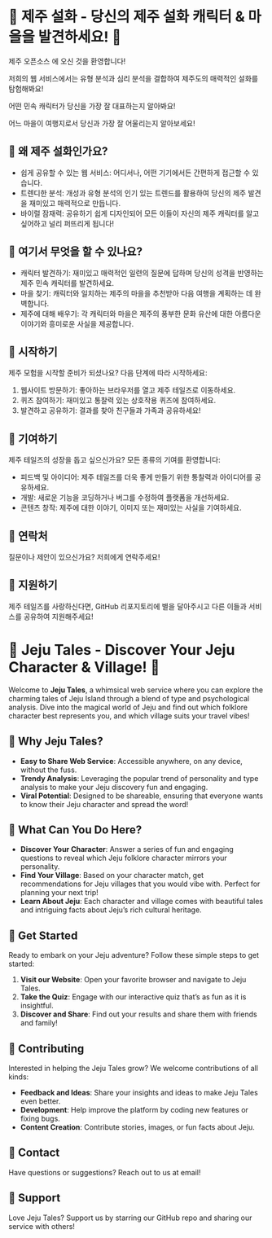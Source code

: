 # 🌺 제주 설화 - 당신의 제주 설화 캐릭터 & 마을을 발견하세요! 🌊

제주 오픈소스 에 오신 것을 환영합니다! 

저희의 웹 서비스에서는 유형 분석과 심리 분석을 결합하여 제주도의 매력적인 설화를 탐험해봐요!

어떤 민속 캐릭터가 당신을 가장 잘 대표하는지 알아봐요!

어느 마을이 여행지로서 당신과 가장 잘 어울리는지 알아보세요!

## 🌟 왜 제주 설화인가요?
- 쉽게 공유할 수 있는 웹 서비스: 어디서나, 어떤 기기에서든 간편하게 접근할 수 있습니다.
- 트렌디한 분석: 개성과 유형 분석의 인기 있는 트렌드를 활용하여 당신의 제주 발견을 재미있고 매력적으로 만듭니다.
- 바이럴 잠재력: 공유하기 쉽게 디자인되어 모든 이들이 자신의 제주 캐릭터를 알고 싶어하고 널리 퍼뜨리게 됩니다!

## 📜 여기서 무엇을 할 수 있나요?
- 캐릭터 발견하기: 재미있고 매력적인 일련의 질문에 답하며 당신의 성격을 반영하는 제주 민속 캐릭터를 발견하세요.
- 마을 찾기: 캐릭터와 일치하는 제주의 마을을 추천받아 다음 여행을 계획하는 데 완벽합니다.
- 제주에 대해 배우기: 각 캐릭터와 마을은 제주의 풍부한 문화 유산에 대한 아름다운 이야기와 흥미로운 사실을 제공합니다.

## 🚀 시작하기
제주 모험을 시작할 준비가 되셨나요? 다음 단계에 따라 시작하세요:

1. 웹사이트 방문하기: 좋아하는 브라우저를 열고 제주 테일즈로 이동하세요.
2. 퀴즈 참여하기: 재미있고 통찰력 있는 상호작용 퀴즈에 참여하세요.
3. 발견하고 공유하기: 결과를 찾아 친구들과 가족과 공유하세요!

## 🤝 기여하기
제주 테일즈의 성장을 돕고 싶으신가요? 모든 종류의 기여를 환영합니다:

- 피드백 및 아이디어: 제주 테일즈를 더욱 좋게 만들기 위한 통찰력과 아이디어를 공유하세요.
- 개발: 새로운 기능을 코딩하거나 버그를 수정하여 플랫폼을 개선하세요.
- 콘텐츠 창작: 제주에 대한 이야기, 이미지 또는 재미있는 사실을 기여하세요.

## 📧 연락처
질문이나 제안이 있으신가요? 저희에게 연락주세요!

## 💖 지원하기
제주 테일즈를 사랑하신다면, GitHub 리포지토리에 별을 달아주시고 다른 이들과 서비스를 공유하여 지원해주세요!

# 🌺 Jeju Tales - Discover Your Jeju Character & Village! 🌊

Welcome to **Jeju Tales**, a whimsical web service where you can explore the charming tales of Jeju Island through a blend of type and psychological analysis. Dive into the magical world of Jeju and find out which folklore character best represents you, and which village suits your travel vibes!

## 🌟 Why Jeju Tales?
- **Easy to Share Web Service**: Accessible anywhere, on any device, without the fuss.
- **Trendy Analysis**: Leveraging the popular trend of personality and type analysis to make your Jeju discovery fun and engaging.
- **Viral Potential**: Designed to be shareable, ensuring that everyone wants to know their Jeju character and spread the word!

## 📜 What Can You Do Here?
- **Discover Your Character**: Answer a series of fun and engaging questions to reveal which Jeju folklore character mirrors your personality.
- **Find Your Village**: Based on your character match, get recommendations for Jeju villages that you would vibe with. Perfect for planning your next trip!
- **Learn About Jeju**: Each character and village comes with beautiful tales and intriguing facts about Jeju’s rich cultural heritage.

## 🚀 Get Started
Ready to embark on your Jeju adventure? Follow these simple steps to get started:

1. **Visit our Website**: Open your favorite browser and navigate to Jeju Tales.
2. **Take the Quiz**: Engage with our interactive quiz that’s as fun as it is insightful.
3. **Discover and Share**: Find out your results and share them with friends and family!

## 🤝 Contributing
Interested in helping the Jeju Tales grow? We welcome contributions of all kinds:

- **Feedback and Ideas**: Share your insights and ideas to make Jeju Tales even better.
- **Development**: Help improve the platform by coding new features or fixing bugs.
- **Content Creation**: Contribute stories, images, or fun facts about Jeju.

## 📧 Contact
Have questions or suggestions? Reach out to us at email!

## 💖 Support
Love Jeju Tales? Support us by starring our GitHub repo and sharing our service with others!
